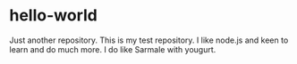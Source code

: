 # hello-world
Just another repository.
This is my test repository. 
I like node.js and keen to learn and do much more.
I do like Sarmale with yougurt. 
